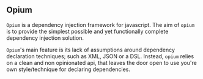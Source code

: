 ## Opium ##

`Opium` is a dependency injection framework for javascript. The aim of `opium` is to provide the simplest possible and yet functionally complete dependency injection solution.  

`Opium`'s main feature is its lack of assumptions around dependency declaration techniques; such as XML, JSON or a DSL. Instead, `opium` relies on a clean and non opinionated api, that leaves the door open to use you're own style/technique for declaring dependencies.

